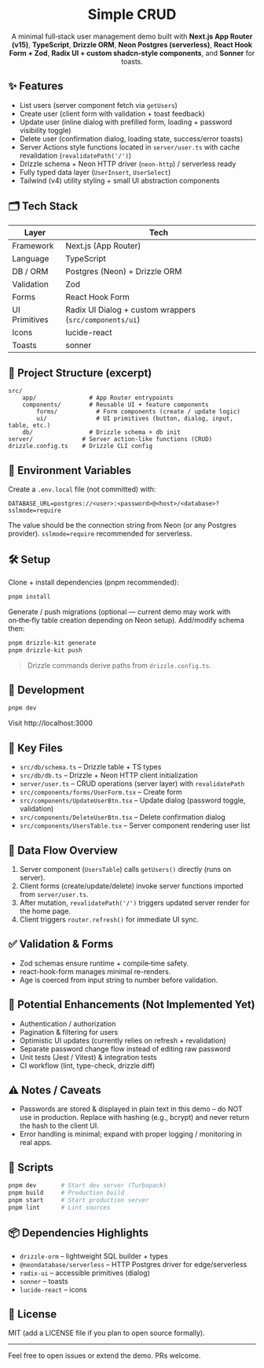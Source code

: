 <div align="center">

# Simple CRUD

A minimal full‑stack user management demo built with **Next.js App Router (v15)**, **TypeScript**, **Drizzle ORM**, **Neon Postgres (serverless)**, **React Hook Form + Zod**, **Radix UI + custom shadcn‑style components**, and **Sonner** for toasts.

</div>

## ✨ Features

- List users (server component fetch via `getUsers`)
- Create user (client form with validation + toast feedback)
- Update user (inline dialog with prefilled form, loading + password visibility toggle)
- Delete user (confirmation dialog, loading state, success/error toasts)
- Server Actions style functions located in `server/user.ts` with cache revalidation (`revalidatePath('/')`)
- Drizzle schema + Neon HTTP driver (`neon-http`) / serverless ready
- Fully typed data layer (`UserInsert`, `UserSelect`)
- Tailwind (v4) utility styling + small UI abstraction components

## 🗂 Tech Stack

| Layer | Tech |
|-------|------|
| Framework | Next.js (App Router) |
| Language | TypeScript |
| DB / ORM | Postgres (Neon) + Drizzle ORM |
| Validation | Zod |
| Forms | React Hook Form |
| UI Primitives | Radix UI Dialog + custom wrappers (`src/components/ui`) |
| Icons | lucide-react |
| Toasts | sonner |

## 📁 Project Structure (excerpt)

```
src/
	app/               # App Router entrypoints
	components/        # Reusable UI + feature components
		forms/           # Form components (create / update logic)
		ui/              # UI primitives (button, dialog, input, table, etc.)
	db/                # Drizzle schema + db init
server/              # Server action-like functions (CRUD)
drizzle.config.ts    # Drizzle CLI config
```

## 🔐 Environment Variables

Create a `.env.local` file (not committed) with:

```
DATABASE_URL=postgres://<user>:<password>@<host>/<database>?sslmode=require
```

The value should be the connection string from Neon (or any Postgres provider). `sslmode=require` recommended for serverless.

## 🛠 Setup

Clone + install dependencies (pnpm recommended):

```bash
pnpm install
```

Generate / push migrations (optional — current demo may work with on‑the‑fly table creation depending on Neon setup). Add/modify schema then:

```bash
pnpm drizzle-kit generate
pnpm drizzle-kit push
```

> Drizzle commands derive paths from `drizzle.config.ts`.

## 🚀 Development

```bash
pnpm dev
```

Visit http://localhost:3000

## 🧩 Key Files

- `src/db/schema.ts` – Drizzle table + TS types
- `src/db/db.ts` – Drizzle + Neon HTTP client initialization
- `server/user.ts` – CRUD operations (server layer) with `revalidatePath`
- `src/components/forms/UserForm.tsx` – Create form
- `src/components/UpdateUserBtn.tsx` – Update dialog (password toggle, validation)
- `src/components/DeleteUserBtn.tsx` – Delete confirmation dialog
- `src/components/UsersTable.tsx` – Server component rendering user list

## 🔄 Data Flow Overview

1. Server component (`UsersTable`) calls `getUsers()` directly (runs on server).
2. Client forms (create/update/delete) invoke server functions imported from `server/user.ts`.
3. After mutation, `revalidatePath('/')` triggers updated server render for the home page.
4. Client triggers `router.refresh()` for immediate UI sync.

## ✅ Validation & Forms

- Zod schemas ensure runtime + compile‑time safety.
- react-hook-form manages minimal re-renders.
- Age is coerced from input string to number before validation.

## 🧪 Potential Enhancements (Not Implemented Yet)

- Authentication / authorization
- Pagination & filtering for users
- Optimistic UI updates (currently relies on refresh + revalidation)
- Separate password change flow instead of editing raw password
- Unit tests (Jest / Vitest) & integration tests
- CI workflow (lint, type-check, drizzle diff)

## ⚠️ Notes / Caveats

- Passwords are stored & displayed in plain text in this demo – do NOT use in production. Replace with hashing (e.g., bcrypt) and never return the hash to the client UI.
- Error handling is minimal; expand with proper logging / monitoring in real apps.

## 🧹 Scripts

```bash
pnpm dev       # Start dev server (Turbopack)
pnpm build     # Production build
pnpm start     # Start production server
pnpm lint      # Lint sources
```

## 📦 Dependencies Highlights

- `drizzle-orm` – lightweight SQL builder + types
- `@neondatabase/serverless` – HTTP Postgres driver for edge/serverless
- `radix-ui` – accessible primitives (dialog)
- `sonner` – toasts
- `lucide-react` – icons

## 📄 License

MIT (add a LICENSE file if you plan to open source formally).

---

Feel free to open issues or extend the demo. PRs welcome.
